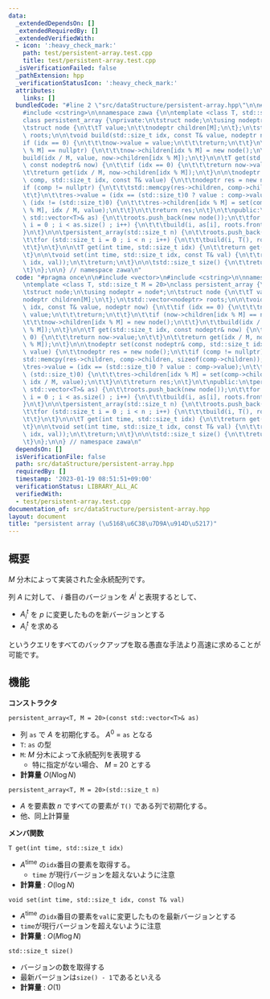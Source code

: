 ```yaml
---
data:
  _extendedDependsOn: []
  _extendedRequiredBy: []
  _extendedVerifiedWith:
  - icon: ':heavy_check_mark:'
    path: test/persistent-array.test.cpp
    title: test/persistent-array.test.cpp
  _isVerificationFailed: false
  _pathExtension: hpp
  _verificationStatusIcon: ':heavy_check_mark:'
  attributes:
    links: []
  bundledCode: "#line 2 \"src/dataStructure/persistent-array.hpp\"\n\n#include <vector>\n\
    #include <cstring>\n\nnamespace zawa {\n\ntemplate <class T, std::size_t M = 20>\n\
    class persistent_array {\nprivate:\n\tstruct node;\n\tusing nodeptr = node*;\n\
    \tstruct node {\n\t\tT value;\n\t\tnodeptr children[M];\n\t};\n\tstd::vector<nodeptr>\
    \ roots;\n\n\tvoid build(std::size_t idx, const T& value, nodeptr now) {\n\t\t\
    if (idx == 0) {\n\t\t\tnow->value = value;\n\t\t\treturn;\n\t\t}\n\t\tif (now->children[idx\
    \ % M] == nullptr) {\n\t\t\tnow->children[idx % M] = new node();\n\t\t}\n\t\t\
    build(idx / M, value, now->children[idx % M]);\n\t}\n\n\tT get(std::size_t idx,\
    \ const nodeptr& now) {\n\t\tif (idx == 0) {\n\t\t\treturn now->value;\n\t\t}\n\
    \t\treturn get(idx / M, now->children[idx % M]);\n\t}\n\n\tnodeptr set(const nodeptr&\
    \ comp, std::size_t idx, const T& value) {\n\t\tnodeptr res = new node();\n\t\t\
    if (comp != nullptr) {\n\t\t\tstd::memcpy(res->children, comp->children, sizeof(comp->children));\n\
    \t\t}\n\t\tres->value = (idx == (std::size_t)0 ? value : comp->value);\n\t\tif\
    \ (idx != (std::size_t)0) {\n\t\t\tres->children[idx % M] = set(comp->children[idx\
    \ % M], idx / M, value);\n\t\t}\n\t\treturn res;\n\t}\n\t\npublic:\n\tpersistent_array(const\
    \ std::vector<T>& as) {\n\t\troots.push_back(new node());\n\t\tfor (std::size_t\
    \ i = 0 ; i < as.size() ; i++) {\n\t\t\tbuild(i, as[i], roots.front());\n\t\t\
    }\n\t}\n\n\tpersistent_array(std::size_t n) {\n\t\troots.push_back(new node());\n\
    \t\tfor (std::size_t i = 0 ; i < n ; i++) {\n\t\t\tbuild(i, T(), roots.front());\n\
    \t\t}\n\t}\n\n\tT get(int time, std::size_t idx) {\n\t\treturn get(idx, roots[time]);\n\
    \t}\n\n\tvoid set(int time, std::size_t idx, const T& val) {\n\t\troots.push_back(set(roots[time],\
    \ idx, val));\n\t\treturn;\n\t}\n\n\tstd::size_t size() {\n\t\treturn roots.size();\n\
    \t}\n};\n\n} // namespace zawa\n"
  code: "#pragma once\n\n#include <vector>\n#include <cstring>\n\nnamespace zawa {\n\
    \ntemplate <class T, std::size_t M = 20>\nclass persistent_array {\nprivate:\n\
    \tstruct node;\n\tusing nodeptr = node*;\n\tstruct node {\n\t\tT value;\n\t\t\
    nodeptr children[M];\n\t};\n\tstd::vector<nodeptr> roots;\n\n\tvoid build(std::size_t\
    \ idx, const T& value, nodeptr now) {\n\t\tif (idx == 0) {\n\t\t\tnow->value =\
    \ value;\n\t\t\treturn;\n\t\t}\n\t\tif (now->children[idx % M] == nullptr) {\n\
    \t\t\tnow->children[idx % M] = new node();\n\t\t}\n\t\tbuild(idx / M, value, now->children[idx\
    \ % M]);\n\t}\n\n\tT get(std::size_t idx, const nodeptr& now) {\n\t\tif (idx ==\
    \ 0) {\n\t\t\treturn now->value;\n\t\t}\n\t\treturn get(idx / M, now->children[idx\
    \ % M]);\n\t}\n\n\tnodeptr set(const nodeptr& comp, std::size_t idx, const T&\
    \ value) {\n\t\tnodeptr res = new node();\n\t\tif (comp != nullptr) {\n\t\t\t\
    std::memcpy(res->children, comp->children, sizeof(comp->children));\n\t\t}\n\t\
    \tres->value = (idx == (std::size_t)0 ? value : comp->value);\n\t\tif (idx !=\
    \ (std::size_t)0) {\n\t\t\tres->children[idx % M] = set(comp->children[idx % M],\
    \ idx / M, value);\n\t\t}\n\t\treturn res;\n\t}\n\t\npublic:\n\tpersistent_array(const\
    \ std::vector<T>& as) {\n\t\troots.push_back(new node());\n\t\tfor (std::size_t\
    \ i = 0 ; i < as.size() ; i++) {\n\t\t\tbuild(i, as[i], roots.front());\n\t\t\
    }\n\t}\n\n\tpersistent_array(std::size_t n) {\n\t\troots.push_back(new node());\n\
    \t\tfor (std::size_t i = 0 ; i < n ; i++) {\n\t\t\tbuild(i, T(), roots.front());\n\
    \t\t}\n\t}\n\n\tT get(int time, std::size_t idx) {\n\t\treturn get(idx, roots[time]);\n\
    \t}\n\n\tvoid set(int time, std::size_t idx, const T& val) {\n\t\troots.push_back(set(roots[time],\
    \ idx, val));\n\t\treturn;\n\t}\n\n\tstd::size_t size() {\n\t\treturn roots.size();\n\
    \t}\n};\n\n} // namespace zawa\n"
  dependsOn: []
  isVerificationFile: false
  path: src/dataStructure/persistent-array.hpp
  requiredBy: []
  timestamp: '2023-01-19 08:51:51+09:00'
  verificationStatus: LIBRARY_ALL_AC
  verifiedWith:
  - test/persistent-array.test.cpp
documentation_of: src/dataStructure/persistent-array.hpp
layout: document
title: "persistent array (\u5168\u6C38\u7D9A\u914D\u5217)"
---
```


## 概要

$M$ 分木によって実装された全永続配列です。

列 $A$ に対して、 $i$ 番目のバージョンを $A^i$ と表現するとして、
- $A^t_i$ を $p$ に変更したものを新バージョンとする
- $A^t_i$ を求める

というクエリをすべてのバックアップを取る愚直な手法より高速に求めることが可能です。

## 機能 

**コンストラクタ**

`persistent_array<T, M = 20>(const std::vector<T>& as)`
- 列 `as` で $A$ を初期化する。  $A^0\ =$ `as` となる
- `T`: `as` の型
- `M`: $M$ 分木によって永続配列を表現する
	- 特に指定がない場合、 $M\ =\ 20$ とする
- **計算量** $O(N\log N)$

`persistent_array<T, M = 20>(std::size_t n)`
- $A$ を要素数 $n$ ですべての要素が `T()` である列で初期化する。
- 他、同上計算量

**メンバ関数**

`T get(int time, std::size_t idx)`
- $A^{\text{time}}$ の`idx`番目の要素を取得する。
	- `time` が現行バージョンを超えないように注意
- **計算量** : $O(\log N)$ 

`void set(int time, std::size_t idx, const T& val)`
- $A^\text{time}$ の`idx`番目の要素を`val`に変更したものを最新バージョンとする
- `time`が現行バージョンを超えないように注意
- **計算量** : $O(M\log N)$

`std::size_t size()`
- バージョンの数を取得する
- 最新バージョンは`size() - 1`であるといえる
- **計算量** : $O(1)$
